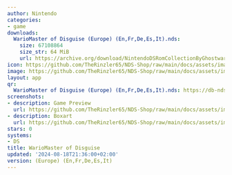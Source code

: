 ```yaml
---
author: Nintendo
categories:
- game
downloads:
  WarioMaster of Disguise (Europe) (En,Fr,De,Es,It).nds:
    size: 67108864
    size_str: 64 MiB
    url: https://archive.org/download/NintendoDSRomCollectionByGhostware/WarioMaster%20of%20Disguise%20%28Europe%29%20%28En%2CFr%2CDe%2CEs%2CIt%29.nds
icon: https://github.com/TheRinzler65/NDS-Shop/raw/main/docs/assets/images/icons/wariomasterofdisguise.png
image: https://github.com/TheRinzler65/NDS-Shop/raw/main/docs/assets/images/icons/wariomasterofdisguise.png
layout: app
qr:
  WarioMaster of Disguise (Europe) (En,Fr,De,Es,It).nds: https://db-nds-shop.netlify.app/assets/images/qr/wariomaster-of-disguise-europe-enfrdeesit-nds.png
screenshots:
- description: Game Preview
  url: https://github.com/TheRinzler65/NDS-Shop/raw/main/docs/assets/images/screenshots/wariomasterofdisguise/wariomasterofdisguise.png
- description: Boxart
  url: https://github.com/TheRinzler65/NDS-Shop/raw/main/docs/assets/images/boxart/WarioMaster%20of%20Disguise%20(Europe)%20(En%2CFr%2CDe%2CEs%2CIt).nds.png
stars: 0
systems:
- DS
title: WarioMaster of Disguise
updated: '2024-08-18T21:36:00+02:00'
version: (Europe) (En,Fr,De,Es,It)
---
```

